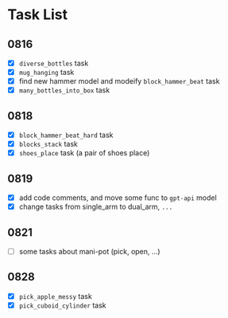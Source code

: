 # Task List

## 0816

- [x] `diverse_bottles` task
- [x] `mug_hanging` task
- [x] find new hammer model and modeify `block_hammer_beat` task
- [x] `many_bottles_into_box` task

## 0818

- [x] `block_hammer_beat_hard` task
- [x] `blocks_stack` task
- [x] `shoes_place` task (a pair of shoes place)

## 0819

- [x] add code comments, and move some func to `gpt-api` model
- [x] change tasks from single_arm to dual_arm, `...`

## 0821

- [ ] some tasks about mani-pot (pick, open, ...)

## 0828

- [x] `pick_apple_messy` task
- [x] `pick_cuboid_cylinder` task